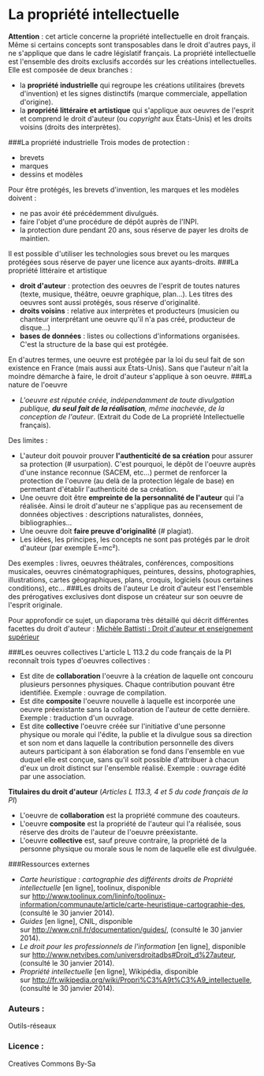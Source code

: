 # La propriété intellectuelle
**Attention** : cet article concerne la propriété intellectuelle en droit français. Même si certains concepts sont transposables dans le droit d'autres pays, il ne s'applique que dans le cadre législatif français.
La propriété intellectuelle est l'ensemble des droits exclusifs accordés sur les créations intellectuelles. Elle est composée de deux branches :
* la **propriété industrielle** qui regroupe les créations utilitaires (brevets d'invention) et les signes distinctifs (marque commerciale, appellation d'origine).
* la **propriété littéraire et artistique** qui s'applique aux oeuvres de l'esprit et comprend le droit d'auteur (ou *copyright* aux États-Unis) et les droits voisins (droits des interprètes).

###La propriété industrielle
Trois modes de protection :
* brevets
* marques
* dessins et modèles

Pour être protégés, les brevets d'invention, les marques et les modèles doivent :
* ne pas avoir été précédemment divulgués.
* faire l'objet d'une procédure de dépôt auprès de l'INPI.
* la protection dure pendant 20 ans, sous réserve de payer les droits de maintien.

Il est possible d'utiliser les technologies sous brevet ou les marques protégées sous réserve de payer une licence aux ayants-droits.
###La propriété littéraire et artistique
* **droit d'auteur** : protection des oeuvres de l'esprit de toutes natures (texte, musique, théâtre, oeuvre graphique, plan...). Les titres des oeuvres sont aussi protégés, sous réserve d'originalité.
* **droits voisins** : relative aux interprètes et producteurs (musicien ou chanteur interprétant une oeuvre qu'il n'a pas créé, producteur de disque...)
* **bases de données** : listes ou collections d'informations organisées. C'est la structure de la base qui est protégée.

En d'autres termes, une oeuvre est protégée par la loi du seul fait de son existence en France (mais aussi aux États-Unis). Sans que l'auteur n'ait la moindre démarche à faire, le droit d'auteur s'applique à son oeuvre.
###La nature de l'oeuvre
* *L'oeuvre est réputée créée, indépendamment de toute divulgation publique, **du seul fait de la réalisation**, même inachevée, de la conception de l'auteur*. (Extrait du Code de La propriété Intellectuelle français).

Des limites :
* L'auteur doit pouvoir prouver **l'authenticité de sa création** pour assurer sa protection (\# usurpation). C'est pourquoi, le dépôt de l'oeuvre auprès d'une instance reconnue (SACEM, etc...) permet de renforcer la protection de l'oeuvre (au delà de la protection légale de base) en permettant d'établir l'authenticité de sa création.
* Une oeuvre doit être **empreinte de la personnalité de l'auteur** qui l'a réalisée. Ainsi le droit d'auteur ne s'applique pas au recensement de données objectives : descriptions naturalistes, données, bibliographies...
* Une oeuvre doit **faire preuve d'originalité** (\# plagiat).
* Les idées, les principes, les concepts ne sont pas protégés par le droit d'auteur (par exemple E=mc²).

Des exemples : livres, oeuvres théâtrales, conférences, compositions musicales, oeuvres cinématographiques, peintures, dessins, photographies, illustrations, cartes géographiques, plans, croquis, logiciels (sous certaines conditions), etc...
###Les droits de l'auteur 
Le droit d'auteur est l'ensemble des prérogatives exclusives dont dispose un créateur sur son oeuvre de l'esprit originale.

Pour approfondir ce sujet, un diaporama très détaillé qui décrit différentes facettes du droit d'auteur : [Michèle Battisti : Droit d'auteur et enseignement supérieur](http://www.slideshare.net/mbattisti/droit-et-enseignement-suprieur)

###Les oeuvres collectives
L'article L 113.2 du code français de la PI reconnaît trois types d'oeuvres collectives :
* Est dite de **collaboration** l'oeuvre à la création de laquelle ont concouru plusieurs personnes physiques. Chaque contribution pouvant être identifiée. Exemple : ouvrage de compilation.
* Est dite **composite** l'oeuvre nouvelle à laquelle est incorporée une oeuvre préexistante sans la collaboration de l'auteur de cette dernière. Exemple : traduction d'un ouvrage.
* Est dite **collective** l'oeuvre créée sur l'initiative d'une personne physique ou morale qui l'édite, la publie et la divulgue sous sa direction et son nom et dans laquelle la contribution personnelle des divers auteurs participant à son élaboration se fond dans l'ensemble en vue duquel elle est conçue, sans qu'il soit possible d'attribuer à chacun d'eux un droit distinct sur l'ensemble réalisé. Exemple : ouvrage édité par une association.

**Titulaires du droit d'auteur** (*Articles L 113.3, 4 et 5 du code français de la PI*)
* L'oeuvre de **collaboration** est la propriété commune des coauteurs.
* L'oeuvre **composite** est la propriété de l'auteur qui l'a réalisée, sous réserve des droits de l'auteur de l'oeuvre préexistante.
* L'oeuvre **collective** est, sauf preuve contraire, la propriété de la personne physique ou morale sous le nom de laquelle elle est divulguée.

###Ressources externes
* *Carte heuristique : cartographie des différents droits de Propriété intellectuelle* [en ligne], toolinux, disponible sur <http://www.toolinux.com/lininfo/toolinux-information/communaute/article/carte-heuristique-cartographie-des>, (consulté le 30 janvier 2014).
* *Guides* [en ligne], CNIL, disponible sur <http://www.cnil.fr/documentation/guides/>, (consulté le 30 janvier 2014).
* *Le droit pour les professionnels de l'information* [en ligne], disponible sur <http://www.netvibes.com/universdroitadbs#Droit_d%27auteur>, (consulté le 30 janvier 2014).
* *Propriété intellectuelle* [en ligne], Wikipédia, disponible sur <http://fr.wikipedia.org/wiki/Propri%C3%A9t%C3%A9_intellectuelle>, (consulté le 30 janvier 2014).




### Auteurs :
Outils-réseaux
### Licence : 
Creatives Commons By-Sa
